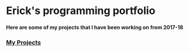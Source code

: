 # Erick's programming portfolio



#### Here are some of my projects that I have been working on from 2017-18



###  [My Projects](https://github.com/er1ck02/PortfolioProjects)



